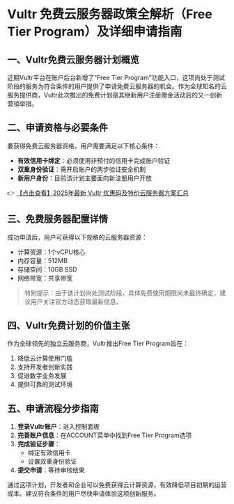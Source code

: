 # Vultr 免费云服务器政策全解析（Free Tier Program）及详细申请指南

## 一、Vultr免费云服务器计划概览

近期Vultr平台在账户后台新增了"Free Tier Program"功能入口，这项尚处于测试阶段的服务为符合条件的用户提供了申请免费云服务器的机会。作为全球知名的云服务提供商，Vultr此次推出的免费计划是其继新用户注册赠金活动后的又一创新营销举措。

## 二、申请资格与必要条件

要获得免费云服务器资格，用户需要满足以下核心条件：

- **有效信用卡绑定**：必须使用非预付的信用卡完成账户验证
- **双重身份验证**：需开启账户的两步验证安全机制
- **新用户身份**：目前该计划主要面向新注册用户开放

👉 [【点击查看】2025年最新 Vultr 优惠码及特价云服务器方案汇总](https://bit.ly/VuLtr)

## 三、免费服务器配置详情

成功申请后，用户可获得以下规格的云服务器资源：

- 计算资源：1个vCPU核心
- 内存容量：512MB
- 存储空间：10GB SSD
- 网络带宽：共享带宽

> 特别提示：由于该计划尚处测试阶段，具体免费使用期限尚未最终确定，建议用户关注官方动态获取最新信息。

## 四、Vultr免费计划的价值主张

作为全球领先的独立云服务商，Vultr推出Free Tier Program旨在：

1. 降低云计算使用门槛
2. 支持开发者创新实践
3. 促进数字业务发展
4. 提供可靠的测试环境

## 五、申请流程分步指南

1. **登录Vultr账户**：进入控制面板
2. **完善账户信息**：在ACCOUNT菜单中找到Free Tier Program选项
3. **完成验证步骤**：
   - 绑定有效信用卡
   - 设置双重身份验证
4. **提交申请**：等待审核结果

通过这项计划，开发者和企业可以免费获得云计算资源，有效降低项目初期的运营成本。建议符合条件的用户尽快申请体验这项创新服务。